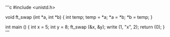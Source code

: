 '''c
#include <unistd.h>

void	ft_swap (int *a, int *b)
{
	int temp;
	temp = *a;
	*a = *b;
	*b = temp;
}

int main ()
{
	int x = 5;
	int y = 8;
	ft_swap (&x, &y);
	write (1, "x", 2);
	return (0);
}
'''

